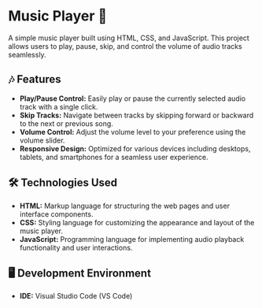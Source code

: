 # Music Player 🎵

A simple music player built using HTML, CSS, and JavaScript. This project allows users to play, pause, skip, and control the volume of audio tracks seamlessly.

## 🎶 Features

- **Play/Pause Control:** Easily play or pause the currently selected audio track with a single click.
- **Skip Tracks:** Navigate between tracks by skipping forward or backward to the next or previous song.
- **Volume Control:** Adjust the volume level to your preference using the volume slider.
- **Responsive Design:** Optimized for various devices including desktops, tablets, and smartphones for a seamless user experience.

## 🛠️ Technologies Used

- **HTML:** Markup language for structuring the web pages and user interface components.
- **CSS:** Styling language for customizing the appearance and layout of the music player.
- **JavaScript:** Programming language for implementing audio playback functionality and user interactions.

## 🖥️ Development Environment

- **IDE:** Visual Studio Code (VS Code)

